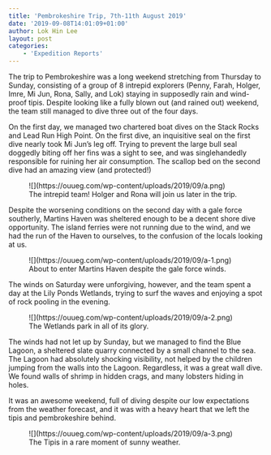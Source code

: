 ```yaml
---
title: 'Pembrokeshire Trip, 7th-11th August 2019'
date: '2019-09-08T14:01:09+01:00'
author: Lok Hin Lee
layout: post
categories:
    - 'Expedition Reports'
---
```


The trip to Pembrokeshire was a long weekend stretching from Thursday to Sunday, consisting of a group of 8 intrepid explorers (Penny, Farah, Holger, Imre, Mi Jun, Rona, Sally, and Lok) staying in supposedly rain and wind-proof tipis. Despite looking like a fully blown out (and rained out) weekend, the team still managed to dive three out of the four days.

On the first day, we managed two chartered boat dives on the Stack Rocks and Lead Run High Point. On the first dive, an inquisitive seal on the first dive nearly took Mi Jun’s leg off. Trying to prevent the large bull seal doggedly biting off her fins was a sight to see, and was singlehandedly responsible for ruining her air consumption. The scallop bed on the second dive had an amazing view (and protected!)

<figure class="wp-block-image">![](https://ouueg.com/wp-content/uploads/2019/09/a.png)<figcaption>The intrepid team! Holger and Rona will join us later in the trip.</figcaption></figure> Despite the worsening conditions on the second day with a gale force southerly, Martins Haven was sheltered enough to be a decent shore dive opportunity. The island ferries were not running due to the wind, and we had the run of the Haven to ourselves, to the confusion of the locals looking at us.

<figure class="wp-block-image">![](https://ouueg.com/wp-content/uploads/2019/09/a-1.png)<figcaption>About to enter Martins Haven despite the gale force winds.</figcaption></figure> The winds on Saturday were unforgiving, however, and the team spent a day at the Lily Ponds Wetlands, trying to surf the waves and enjoying a spot of rock pooling in the evening.

<figure class="wp-block-image">![](https://ouueg.com/wp-content/uploads/2019/09/a-2.png)<figcaption>The Wetlands park in all of its glory.</figcaption></figure>The winds had not let up by Sunday, but we managed to find the Blue Lagoon, a sheltered slate quarry connected by a small channel to the sea. The Lagoon had absolutely shocking visibility, not helped by the children jumping from the walls into the Lagoon. Regardless, it was a great wall dive. We found walls of shrimp in hidden crags, and many lobsters hiding in holes.

It was an awesome weekend, full of diving despite our low expectations from the weather forecast, and it was with a heavy heart that we left the tipis and pembrokeshire behind.

<figure class="wp-block-image">![](https://ouueg.com/wp-content/uploads/2019/09/a-3.png)<figcaption>The Tipis in a rare moment of sunny weather.</figcaption></figure>

